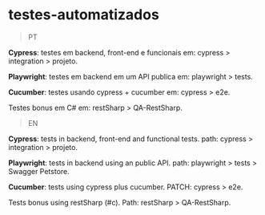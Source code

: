 # testes-automatizados

> PT

**Cypress**: testes em backend, front-end e funcionais em: cypress > integration > projeto.

**Playwright**: testes em backend em um API publica em: playwright > tests.

**Cucumber**: testes usando cypress + cucumber em: cypress > e2e.

Testes bonus em C# em: restSharp > QA-RestSharp.

> EN

**Cypress**: tests in backend, front-end and functional tests. path: cypress > integration > projeto.

**Playwright**: tests in backend using an public API. path: playwright > tests > Swagger Petstore.

**Cucumber**: tests using cypress plus cucumber. PATCH: cypress > e2e.

Tests bonus using restSharp (#c). Path: restSharp > QA-RestSharp.
